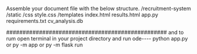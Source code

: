 Assemble your document file with the below structure.
/recruitment-system
    /static
        /css
            style.css
    /templates
        index.html
        results.html
    app.py
    requirements.txt
    cv_analysis.db

#################################################
and to rum open terminal in your project directory and run ode---- python app.py or py -m app or py -m flask run

